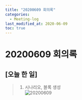 ```yaml
---
title: "20200609 회의록"
categories:
  - Meeting-log
last_modified_at: 2020-06-09
toc: true
---
```


# 20200609 회의록

## [오늘 한 일]
> 1. 시나리오, 블록 생성    
> ![20200609](https://user-images.githubusercontent.com/63771579/84676337-5a05a380-af68-11ea-98c3-6382edd8fec2.png)
